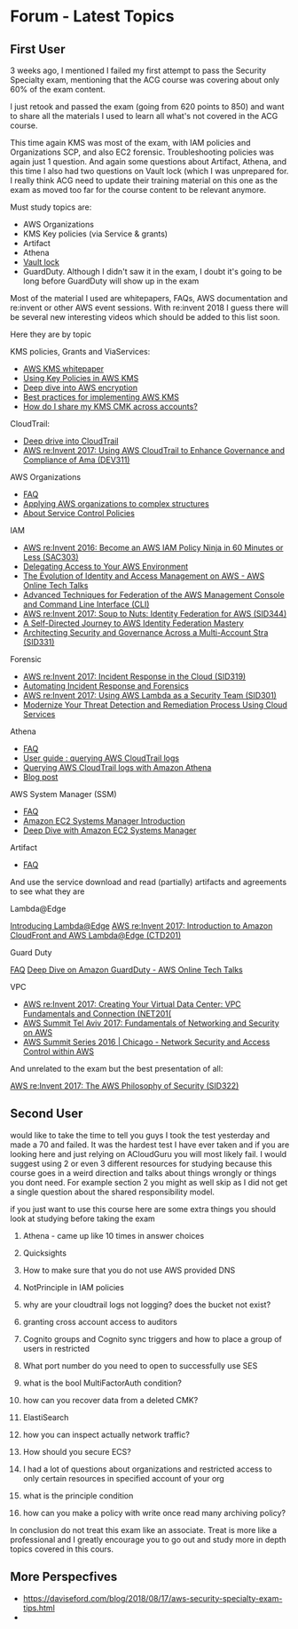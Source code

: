 # Forum - Latest Topics

## First User

3 weeks ago, I mentioned I failed my first attempt to pass the Security Specialty exam, mentioning that the ACG course was covering about only 60% of the exam content.

I just retook and passed the exam (going from 620 points to 850) and want to share all the materials I used to learn all what's not covered in the ACG course.

This time again KMS was most of the exam, with IAM policies and Organizations SCP, and also EC2 forensic. Troubleshooting policies was again just 1 question. And again some questions about Artifact, Athena, and this time I also had two questions on Vault lock (which I was unprepared for. I really think ACG need to update their training material on this one as the exam as moved too far for the course content to be relevant anymore.

Must study topics are:

* AWS Organizations
* KMS Key policies (via Service & grants)
* Artifact
* Athena
* [Vault lock](https://docs.aws.amazon.com/amazonglacier/latest/dev/vault-lock.html)
* GuardDuty. Although I didn't saw it in the exam, I doubt it's going to be long before GuardDuty will show up in the exam

Most of the material I used are whitepapers, FAQs, AWS documentation and re:invent or other AWS event sessions. With re:invent 2018 I guess there will be several new interesting videos which should be added to this list soon.

Here they are by topic

KMS policies, Grants and ViaServices:

* [AWS KMS whitepaper](https://d0.awsstatic.com/whitepapers/aws-kms-best-practices.pdf)
* [Using Key Policies in AWS KMS](https://docs.aws.amazon.com/kms/latest/developerguide/key-policies.html)
* [Deep dive into AWS encryption](https://www.youtube.com/watch?v=gTZgxsCTfbk)
* [Best practices for implementing AWS KMS](https://www.youtube.com/watch?v=X1eZjXQ55ec)
* [How do I share my KMS CMK across accounts?](https://www.youtube.com/watch?v=qS7P2DpJFZQ)

CloudTrail:

* [Deep drive into CloudTrail](https://www.youtube.com/watch?v=t0e-mz_I2OU)
* [AWS re:Invent 2017: Using AWS CloudTrail to Enhance Governance and Compliance of Ama (DEV311)](https://www.youtube.com/watch?v=mbdC6IhOROk)

AWS Organizations

* [FAQ](https://aws.amazon.com/organizations/faqs/)
* [Applying AWS organizations to complex structures](https://www.youtube.com/watch?v=pfetMIlo_2s)
* [About Service Control Policies](https://docs.aws.amazon.com/organizations/latest/userguide/orgsmanagepolicies_about-scps.html)

IAM

* [AWS re:Invent 2016: Become an AWS IAM Policy Ninja in 60 Minutes or Less (SAC303)](https://www.youtube.com/watch?v=y7-fAT3z8Lo)
* [Delegating Access to Your AWS Environment](https://www.youtube.com/watch?v=0zJuULHFS6A)
* [The Evolution of Identity and Access Management on AWS - AWS Online Tech Talks](https://www.youtube.com/watch?v=2apSeOjDwZo)
* [Advanced Techniques for Federation of the AWS Management Console and Command Line Interface (CLI)](https://www.youtube.com/watch?v=t6WWda_AY04)
* [AWS re:Invent 2017: Soup to Nuts: Identity Federation for AWS (SID344)](https://www.youtube.com/watch?v=CJexxdv054c)
* [A Self-Directed Journey to AWS Identity Federation Mastery](http://federationworkshopreinvent2016.s3-website-us-east-1.amazonaws.com/)
* [Architecting Security and Governance Across a Multi-Account Stra (SID331)](https://www.youtube.com/watch?v=71fD8Oenwxc)

Forensic

* [AWS re:Invent 2017: Incident Response in the Cloud (SID319)](https://www.youtube.com/watch?v=ufmgB9M2WII)
* [Automating Incident Response and Forensics](https://www.youtube.com/watch?v=f_EcwmmXkXk)
* [AWS re:Invent 2017: Using AWS Lambda as a Security Team (SID301)](https://www.youtube.com/watch?v=oMlGHP8-yHU)
* [Modernize Your Threat Detection and Remediation Process Using Cloud Services](https://www.youtube.com/watch?v=ZYT8MHdQ410)

Athena

* [FAQ](https://aws.amazon.com/athena/faqs/)
* [User guide : querying AWS CloudTrail logs](https://docs.aws.amazon.com/athena/latest/ug/cloudtrail-logs.html)
* [Querying AWS CloudTrail logs with Amazon Athena](https://www.youtube.com/watch?v=cfojAdWoMWo)
* [Blog post](https://aws.amazon.com/blogs/big-data/aws-cloudtrail-and-amazon-athena-dive-deep-to-analyze-security-compliance-and-operational-activity/)

AWS System Manager (SSM)

* [FAQ](https://aws.amazon.com/systems-manager/faq/)
* [Amazon EC2 Systems Manager Introduction](https://www.youtube.com/watch?v=zwS8lssaY_k)
* [Deep Dive with Amazon EC2 Systems Manager](https://www.youtube.com/watch?v=BmpxZsk9N48)

Artifact

* [FAQ](https://aws.amazon.com/artifact/faq/)

And use the service download and read (partially) artifacts and agreements to see what they are

Lambda@Edge

[Introducing Lambda@Edge](https://www.youtube.com/watch?v=c_ZL3nOxEi8)
[AWS re:Invent 2017: Introduction to Amazon CloudFront and AWS Lambda@Edge (CTD201)](https://www.youtube.com/watch?v=wRaPw1tx6LA)

Guard Duty

[FAQ](https://aws.amazon.com/guardduty/faqs/)
[Deep Dive on Amazon GuardDuty - AWS Online Tech Talks](https://www.youtube.com/watch?v=o2YaIsps5LY)

VPC

* [AWS re:Invent 2017: Creating Your Virtual Data Center: VPC Fundamentals and Connection (NET201(](https://www.youtube.com/watch?v=Tff1mekxOJ4)
* [AWS Summit Tel Aviv 2017: Fundamentals of Networking and Security on AWS](https://www.youtube.com/watch?v=KtPambVS2-4)
* [AWS Summit Series 2016 | Chicago - Network Security and Access Control within AWS](https://www.youtube.com/watch?v=AcBcmILiQTo)

And unrelated to the exam but the best presentation of all:

[AWS re:Invent 2017: The AWS Philosophy of Security (SID322)](https://www.youtube.com/watch?v=KJiCfPXOW-U)


## Second User

 would like to take the time to tell you guys I took the test yesterday and made a 70 and failed. It was the hardest test I have ever taken and if you are looking here and just relying on ACloudGuru you will most likely fail. I would suggest using 2 or even 3 different resources for studying because this course goes in a weird direction and talks about things wrongly or things you dont need. For example section 2 you might as well skip as I did not get a single question about the shared responsibility model.

if you just want to use this course here are some extra things you should look at studying before taking the exam

1. Athena - came up like 10 times in answer choices

2. Quicksights

3. How to make sure that you do not use AWS provided DNS

4. NotPrinciple in IAM policies

5. why are your cloudtrail logs not logging? does the bucket not exist?

6. granting cross account access to auditors

7. Cognito groups and Cognito sync triggers and how to place a group of users in restricted

8. What port number do you need to open to successfully use SES

9. what is the bool MultiFactorAuth condition?

10. how can you recover data from a deleted CMK?

11. ElastiSearch

12. how you can inspect actually network traffic?

13. How should you secure ECS?

14. I had a lot of questions about organizations and restricted access to only certain resources in specified account of your org

15. what is the principle condition

16. how can you make a policy with write once read many archiving policy?

In conclusion do not treat this exam like an associate. Treat is more like a professional and I greatly encourage you to go out and study more in depth topics covered in this cours.

## More Perspecfives

* https://daviseford.com/blog/2018/08/17/aws-security-specialty-exam-tips.html
* 